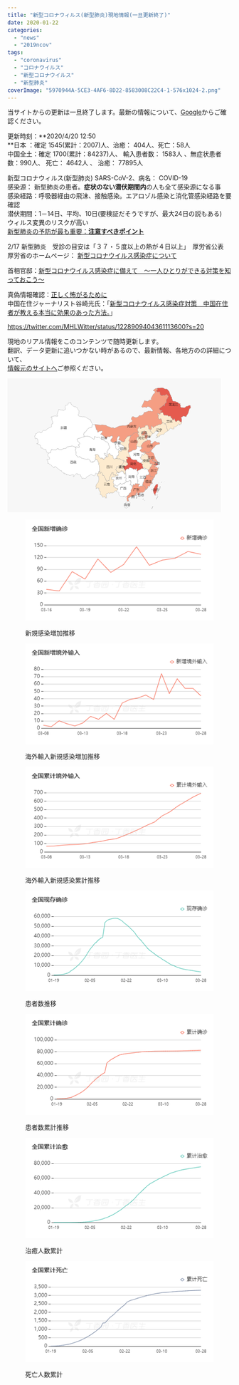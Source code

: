 ```yaml
---
title: "新型コロナウィルス(新型肺炎)現地情報(一旦更新終了)"
date: 2020-01-22
categories: 
  - "news"
  - "2019ncov"
tags: 
  - "coronavirus"
  - "コロナウイルス"
  - "新型コロナウイルス"
  - "新型肺炎"
coverImage: "5970944A-5CE3-4AF6-8D22-8583008C22C4-1-576x1024-2.png"
---
```


当サイトからの更新は一旦終了します。最新の情報について、[Google](https://www.google.com/search?q=COVID-19&oq=COVID-19&aqs=chrome..69i57j0l5j69i61l2.495j0j9&sourceid=chrome&ie=UTF-8)からご確認ください。

更新時刻：**2020/4/20 12:50  
**日本 ：確定 1545(累計：2007)人、治癒： 404人、死亡：58人  
中国全土：確定 1700(累計：84237)人、 輸入患者数： 1583人 、無症状患者数：990人、 死亡： 4642人 、 治癒： 77895人

新型コロナウィルス(新型肺炎) SARS-CoV-2、病名： COVID-19  
感染源： 新型肺炎の患者。**症状のない潜伏期間内**の人も全て感染源になる事  
感染経路：呼吸器経由の飛沫、接触感染。エアロゾル感染と消化管感染経路を要確認  
潜伏期間：1－14日、平均、10日(要検証だそうですが、最大24日の説もある)  
ウィルス変異のリスクが高い  
[新型肺炎の予防が最も重要：](https://blog.loveapple.cn/news/202001312363.html)**[注意すべきポイント](https://blog.loveapple.cn/news/202001312363.html)**

2/17 新型肺炎　受診の目安は「３７・５度以上の熱が４日以上」　厚労省公表  
厚労省のホームページ： [新型コロナウイルス感染症について](https://www.mhlw.go.jp/stf/seisakunitsuite/bunya/0000164708_00001.html)

首相官邸：[新型コロナウイルス感染症に備えて　～一人ひとりができる対策を知っておこう～](https://www.kantei.go.jp/jp/headline/kansensho/coronavirus.html)

真偽情報確認：[正しく怖がるために](https://fij.info/coronavirus-feature)  
中国在住ジャーナリスト谷崎光氏：「[新型コロナウイルス感染症対策　中国在住者が教える本当に効果のあった方法。](https://www.insideasia.click/entry/2020/03/01/200515)」

https://twitter.com/MHLWitter/status/1228909404361113600?s=20

現地のリアル情報をこのコンテンツで随時更新します。  
翻訳、データ更新に追いつかない時があるので、最新情報、各地方のの詳細について、  
[情報元のサイトへ](https://ncov.dxy.cn/ncovh5/view/pneumonia)ご参照ください。

![](images/下載-1.png)

<figure>

![](images/ダウンロード-1-2.png)

<figcaption>

新規感染増加推移

</figcaption>

</figure>

<figure>

![](images/ダウンロード-2-2.png)

<figcaption>

海外輸入新規感染増加推移

</figcaption>

</figure>

<figure>

![](images/ダウンロード-3-2.png)

<figcaption>

海外輸入新規感染累計推移

</figcaption>

</figure>

<figure>

![](images/ダウンロード-4-2.png)

<figcaption>

患者数推移

</figcaption>

</figure>

<figure>

![](images/ダウンロード-5-4.png)

<figcaption>

患者数累計推移

</figcaption>

</figure>

<figure>

![](images/ダウンロード-6-2.png)

<figcaption>

治癒人数累計

</figcaption>

</figure>

<figure>

![](images/ダウンロード-7-2.png)

<figcaption>

死亡人数累計

</figcaption>

</figure>
